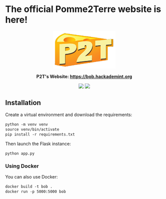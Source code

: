 # The official Pomme2Terre website is here!


<p align="center">
    <img src="static/images/logo-dalle-1.png" width="200">
</p>
<p align="center"><b>P2T's Website: <a href="https://bob.hackademint.org">https://bob.hackademint.org</a></b></p>
<p align="center">
    <a target="_blank" href="https://bob.hackademint.org"><img src="https://img.shields.io/badge/test-passing-4ec820"/></a>
    <a target="_blank" href="https://bob.hackademint.org"><img src="https://img.shields.io/badge/cheese-approved-f69e1f"/></a>
</p>

## Installation
Create a virtual environment and download the requirements:
```shell
python -m venv venv
source venv/bin/activate
pip install -r requirements.txt
```

Then launch the Flask instance:
```shell
python app.py
```

### Using Docker
You can also use Docker:
```shell 
docker build -t bob . 
docker run -p 5000:5000 bob
```
